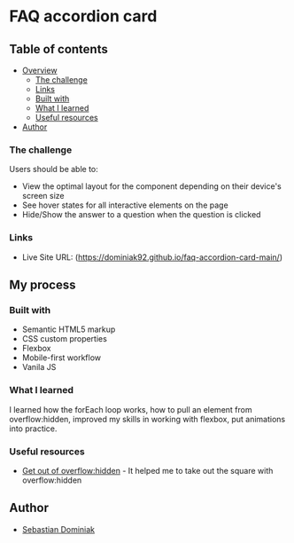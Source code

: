 # FAQ accordion card

## Table of contents

- [Overview](#overview)
  - [The challenge](#the-challenge)
  - [Links](#links)
  - [Built with](#built-with)
  - [What I learned](#what-i-learned)
  - [Useful resources](#useful-resources)
- [Author](#author)

### The challenge

Users should be able to:

- View the optimal layout for the component depending on their device's screen size
- See hover states for all interactive elements on the page
- Hide/Show the answer to a question when the question is clicked

### Links

- Live Site URL: (https://dominiak92.github.io/faq-accordion-card-main/)

## My process

### Built with

- Semantic HTML5 markup
- CSS custom properties
- Flexbox
- Mobile-first workflow
- Vanila JS

### What I learned

I learned how the forEach loop works, how to pull an element from overflow:hidden, improved my skills in working with flexbox, put animations into practice.

### Useful resources

- [Get out of overflow:hidden](http://jsfiddle.net/NUNNf/11/) - It helped me to take out the square with overflow:hidden

## Author

- [Sebastian Dominiak](https://www.sebastiandominiak.pl)
